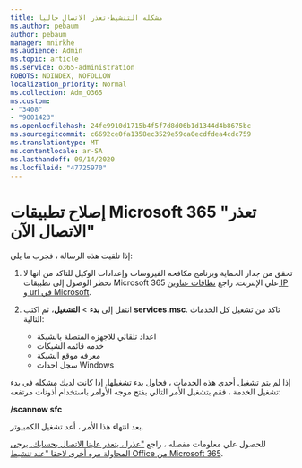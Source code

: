 ```yaml
---
title: مشكله التنشيط-تعذر الاتصال حاليا
ms.author: pebaum
author: pebaum
manager: mnirkhe
ms.audience: Admin
ms.topic: article
ms.service: o365-administration
ROBOTS: NOINDEX, NOFOLLOW
localization_priority: Normal
ms.collection: Adm_O365
ms.custom:
- "3408"
- "9001423"
ms.openlocfilehash: 24fe9910d1715b4f5f7d8d06b1d1344d4b8675bc
ms.sourcegitcommit: c6692ce0fa1358ec3529e59ca0ecdfdea4cdc759
ms.translationtype: MT
ms.contentlocale: ar-SA
ms.lasthandoff: 09/14/2020
ms.locfileid: "47725970"
---
```

# <a name="fixing-the-microsoft-365-apps-we-are-unable-to-connect-right-now-message"></a>إصلاح تطبيقات Microsoft 365 "تعذر الاتصال الآن"

إذا تلقيت هذه الرسالة ، فجرب ما يلي:

1. تحقق من جدار الحماية وبرنامج مكافحه الفيروسات وإعدادات الوكيل للتاكد من انها لا تحظر الوصول إلى تطبيقات Microsoft 365 علي الإنترنت. راجع [نطاقات عناوين IP و url في Microsoft](https://docs.microsoft.com/office365/enterprise/urls-and-ip-address-ranges).

2. انتقل إلى **بدء**  >  **التشغيل**، ثم اكتب **services.msc**. تاكد من تشغيل كل الخدمات التالية:
    - اعداد تلقائي للاجهزه المتصلة بالشبكة
    - خدمه قائمه الشبكات
    - معرفه موقع الشبكة
    - سجل احداث Windows

إذا لم يتم تشغيل أحدي هذه الخدمات ، فحاول بدء تشغيلها. إذا كانت لديك مشكله في بدء تشغيل الخدمة ، فقم بتشغيل الأمر التالي بفتح موجه الأوامر باستخدام أذونات مرتفعه:

**/scannow sfc**

بعد انتهاء هذا الأمر ، أعد تشغيل الكمبيوتر.

للحصول علي معلومات مفصله ، راجع ["عذرا ، يتعذر علينا الاتصال بحسابك. يرجى المحاولة مره أخرى لاحقا "عند تنشيط Office من Microsoft 365](https://docs.microsoft.com/office/troubleshoot/activation-installation/issue-when-activate-office-from-office-365).